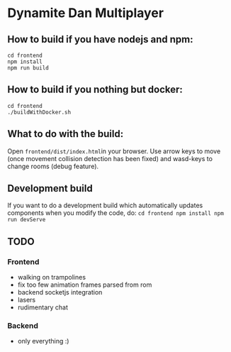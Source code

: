 
# Dynamite Dan Multiplayer

## How to build if you have nodejs and npm:

    cd frontend
    npm install
    npm run build

## How to build if you nothing but docker:

    cd frontend
    ./buildWithDocker.sh

## What to do with the build:
Open `frontend/dist/index.html`in your browser. Use arrow keys to move (once movement collision detection has been fixed) and wasd-keys to change rooms (debug feature).

## Development build
If you want to do a development build which automatically updates components when you modify the code, do:
 `cd frontend
 npm install
 npm run devServe`

## TODO
### Frontend
 - walking on trampolines
 - fix too few animation frames parsed from rom
 - backend socketjs integration
 - lasers
 - rudimentary chat
### Backend
 - only everything :)

